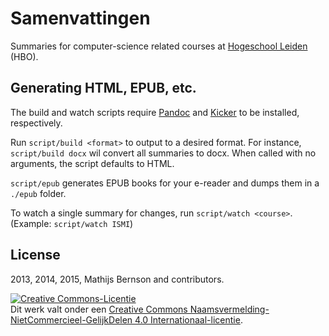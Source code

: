 # Samenvattingen

Summaries for computer-science related courses at [Hogeschool Leiden](http://www.hsleiden.nl/informatica/) (HBO).

## Generating HTML, EPUB, etc.

The build and watch scripts require [Pandoc](http://johnmacfarlane.net/pandoc/) and [Kicker](https://github.com/alloy/kicker) to be installed, respectively.

Run `script/build <format>` to output to a desired format. For instance, `script/build docx` wil convert all summaries to docx. When called with no arguments, the script defaults to HTML.

`script/epub` generates EPUB books for your e-reader and dumps them in a `./epub` folder.

To watch a single summary for changes, run `script/watch <course>`. (Example: `script/watch ISMI`)

## License

2013, 2014, 2015, Mathijs Bernson and contributors.

<a rel="license" href="http://creativecommons.org/licenses/by-nc-sa/4.0/"><img alt="Creative Commons-Licentie" style="border-width:0" src="https://i.creativecommons.org/l/by-nc-sa/4.0/88x31.png" /></a><br />Dit <span xmlns:dct="http://purl.org/dc/terms/" href="http://purl.org/dc/dcmitype/Text" rel="dct:type">werk</span> valt onder een <a rel="license" href="http://creativecommons.org/licenses/by-nc-sa/4.0/">Creative Commons Naamsvermelding-NietCommercieel-GelijkDelen 4.0 Internationaal-licentie</a>.
